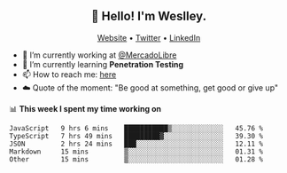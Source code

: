 <h2 align="center">👋 Hello! I'm Weslley.</h2>
<p align="center">
  <a href="http://weslleyneri.com.br">Website</a> •
  <a href="https://twitter.com/Weslley_Neri">Twitter</a> •
  <a href="https://www.linkedin.com/in/weslley-neri-3658908b">LinkedIn</a>
</p>


- 🔭 I’m currently working at [@MercadoLibre](https://github.com/mercadolibre)
- 🌱 I’m currently learning **Penetration Testing**
- 📫 How to reach me: [here](mailto:weslley39@gmail.com)
- ☁️ Quote of the moment: "Be good at something, get good or give up"

📊 **This week I spent my time working on**
<!--START_SECTION:waka-->
```text
JavaScript   9 hrs 6 mins    ███████████▒░░░░░░░░░░░░░   45.76 % 
TypeScript   7 hrs 49 mins   █████████▓░░░░░░░░░░░░░░░   39.30 % 
JSON         2 hrs 24 mins   ███░░░░░░░░░░░░░░░░░░░░░░   12.11 % 
Markdown     15 mins         ▒░░░░░░░░░░░░░░░░░░░░░░░░   01.31 % 
Other        15 mins         ▒░░░░░░░░░░░░░░░░░░░░░░░░   01.28 % 
```
<!--END_SECTION:waka-->

<!-- Inspired by https://github.com/gruselhaus/gruselhaus -->